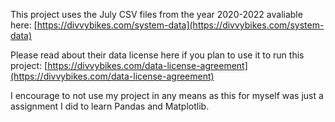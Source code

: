 This project uses the July CSV files from the year 2020-2022 avaliable here:
[https://divvybikes.com/system-data](https://divvybikes.com/system-data)

Please read about their data license here if you plan to use it to run this project: [https://divvybikes.com/data-license-agreement](https://divvybikes.com/data-license-agreement)

I encourage to not use my project in any means as this for myself was just a assignment I did to learn Pandas and Matplotlib. 